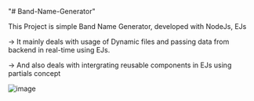 "# Band-Name-Generator" 

This Project is simple Band Name Generator, developed with NodeJs, EJs

-> It mainly deals with usage of Dynamic files and passing data from backend in real-time using EJs.

-> And also deals with intergrating reusable components in EJs using partials concept

![image](https://github.com/Harish1611/Band-Name-Generator/assets/99854022/e50ebf2d-9968-4d5a-b660-4791858efe81)


